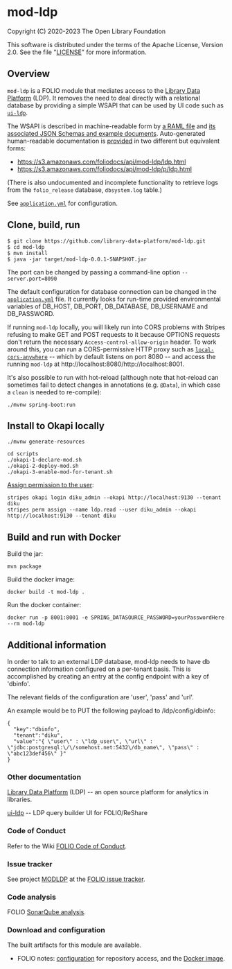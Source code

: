 # mod-ldp

Copyright (C) 2020-2023 The Open Library Foundation

This software is distributed under the terms of the Apache License,
Version 2.0. See the file "[LICENSE](LICENSE)" for more information.


## Overview

`mod-ldp` is a FOLIO module that mediates access to the [Library Data Platform](https://github.com/library-data-platform/ldp) (LDP). It removes the need to deal directly with a relational database by providing a simple WSAPI that can be used by UI code such as [`ui-ldp`](https://github.com/library-data-platform/ui-ldp).

The WSAPI is described in machine-readable form by [a RAML file](ramls/ldp.raml) and [its associated JSON Schemas and example documents](ramls). Auto-generated human-readable documentation is [provided](https://dev.folio.org/reference/api/#mod-ldp) in two different but equivalent forms:
* https://s3.amazonaws.com/foliodocs/api/mod-ldp/ldp.html
* https://s3.amazonaws.com/foliodocs/api/mod-ldp/p/ldp.html

(There is also undocumented and incomplete functionality to retrieve logs from the `folio_release` database, `dbsystem.log` table.)

See [`application.yml`](src/main/resources/application.yml) for configuration.



## Clone, build, run

```
$ git clone https://github.com/library-data-platform/mod-ldp.git
$ cd mod-ldp
$ mvn install
$ java -jar target/mod-ldp-0.0.1-SNAPSHOT.jar
```

The port can be changed by passing a command-line option `--server.port=8090`

The default configuration for database connection can be changed in the [`application.yml`](src/main/resources/application.yml) file. It currently looks for run-time provided environmental variables of DB_HOST, DB_PORT, DB_DATABASE, DB_USERNAME and DB_PASSWORD.

If running `mod-ldp` locally, you will likely run into CORS problems with Stripes refusing to make GET and POST requests to it because OPTIONS requests don't return the necessary `Access-control-allow-origin` header. To work around this, you can run a CORS-permissive HTTP proxy such as [`local-cors-anywhere`](https://github.com/dkaoster/local-cors-anywhere) -- which by default listens on port 8080 -- and access the running `mod-ldp` at http://localhost:8080/http://localhost:8001.

It's also possible to run with hot-reload (although note that hot-reload can sometimes fail to detect changes in annotations (e.g. `@Data`), in which case a `clean` is needed to re-compile):

```
./mvnw spring-boot:run
```

## Install to Okapi locally

```
./mvnw generate-resources

cd scripts
./okapi-1-declare-mod.sh
./okapi-2-deploy-mod.sh
./okapi-3-enable-mod-for-tenant.sh
```

[Assign permission to the user](https://github.com/folio-org/stripes-cli/blob/master/doc/user-guide.md#interacting-with-okapi):

```
stripes okapi login diku_admin --okapi http://localhost:9130 --tenant diku
stripes perm assign --name ldp.read --user diku_admin --okapi http://localhost:9130 --tenant diku
```


## Build and run with Docker

Build the jar:

```
mvn package
```

Build the docker image:

```
docker build -t mod-ldp .
```

Run the docker container:

```
docker run -p 8001:8001 -e SPRING_DATASOURCE_PASSWORD=yourPasswordHere --rm mod-ldp
```

## Additional information

In order to talk to an external LDP database, mod-ldp needs to have db connection information configured on a per-tenant basis. This is accomplished by creating an entry at the config endpoint with a key of 'dbinfo'.

The relevant fields of the configuration are 'user', 'pass' and 'url'.

An example would be to PUT the following payload to /ldp/config/dbinfo:
```
{
  "key":"dbinfo",
  "tenant":"diku",
  "value":"{ \"user\" : \"ldp_user\", \"url\" : \"jdbc:postgresql:\/\/somehost.net:5432\/db_name\", \"pass\" : \"abc123def456\" }"  
}
```

### Other documentation

[Library Data Platform](https://github.com/library-data-platform/ldp) (LDP)
-- an open source platform for analytics in libraries.

[ui-ldp](https://github.com/library-data-platform/ui-ldp)
-- LDP query builder UI for FOLIO/ReShare

### Code of Conduct

Refer to the Wiki [FOLIO Code of Conduct](https://wiki.folio.org/display/COMMUNITY/FOLIO+Code+of+Conduct).

### Issue tracker

See project [MODLDP](https://issues.folio.org/browse/MODLDP)
at the [FOLIO issue tracker](https://dev.folio.org/guidelines/issue-tracker).

### Code analysis

FOLIO [SonarQube analysis](https://sonarcloud.io/dashboard?id=org.folio%3Amod-ldp).

### Download and configuration

The built artifacts for this module are available.

* FOLIO notes:
[configuration](https://dev.folio.org/download/artifacts) for repository access,
and the [Docker image](https://hub.docker.com/r/folioorg/mod-ldp/).

